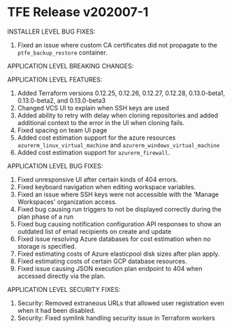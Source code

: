 # TFE Release v202007-1


INSTALLER LEVEL BUG FIXES:

1. Fixed an issue where custom CA certificates did not propagate to the `ptfe_backup_restore` container.

APPLICATION LEVEL BREAKING CHANGES:



APPLICATION LEVEL FEATURES:

1. Added Terraform versions 0.12.25, 0.12.26, 0.12.27, 0.12.28, 0.13.0-beta1, 0.13.0-beta2, and 0.13.0-beta3
1. Changed VCS UI to explain when SSH keys are used
1. Added ability to retry with delay when cloning repositories and added additional context to the error in the UI when cloning fails.
1. Fixed spacing on team UI page
1. Added cost estimation support for the azure resources `azurerm_linux_virtual_machine` and `azurerm_windows_virtual_machine`
1. Added cost estimation support for `azurerm_firewall`.

APPLICATION LEVEL BUG FIXES:

1. Fixed unresponsive UI after certain kinds of 404 errors.
1. Fixed keyboard navigation when editing workspace variables.
1. Fixed an issue where SSH keys were not accessible with the 'Manage Workspaces' organization access.
1. Fixed bug causing run triggers to not be displayed correctly during the plan phase of a run
1. Fixed bug causing notification configuration API responses to show an outdated list of email recipients on create and update
1. Fixed issue resolving Azure databases for cost estimation when no storage is specified.
1. Fixed estimating costs of Azure elasticpool disk sizes after plan apply.
1. Fixed estimating costs of certain GCP database resources.
1. Fixed issue causing JSON execution plan endpoint to 404 when accessed directly via the plan.


APPLICATION LEVEL SECURITY FIXES:

1. Security: Removed extraneous URLs that allowed user registration even when it had been disabled.
1. Security: Fixed symlink handling security issue in Terraform workers


